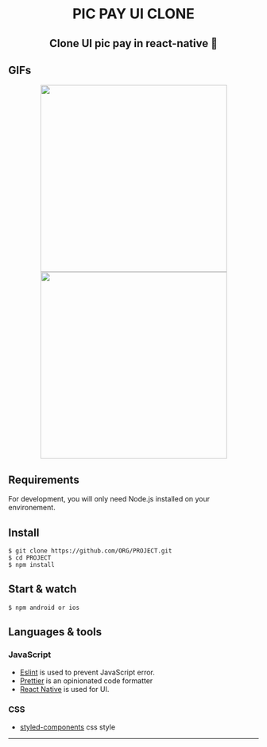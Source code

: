 <h1 align='center'> PIC PAY UI CLONE </h1>
<h2 align='center'> Clone UI pic pay in react-native 🚀</h2>

## GIFs
<p align='center'>
<img src="https://user-images.githubusercontent.com/52014318/88746183-4a11df80-d122-11ea-95a3-676b9e8bb2ea.gif" width="375"  />
<img src="https://user-images.githubusercontent.com/52014318/101772712-7d01b200-3aca-11eb-97fd-d321f878bc28.gif" width="375"/>
</p>

## Requirements

For development, you will only need Node.js installed on your environement.


## Install

    $ git clone https://github.com/ORG/PROJECT.git
    $ cd PROJECT
    $ npm install


## Start & watch

    $ npm android or ios

## Languages & tools


### JavaScript

- [Eslint](https://eslint.org/) is used to prevent JavaScript error.
- [Prettier](https://prettier.io/docs/en/index.html) is an opinionated code formatter 
- [React Native](https://github.com/facebook/react-native) is used for UI.

### CSS

- [styled-components](https://styled-components.com/) css style


 ---
